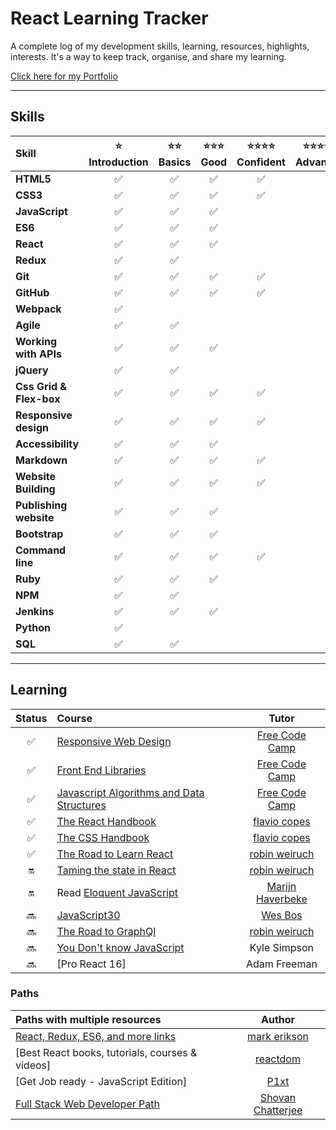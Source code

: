 # React Learning Tracker

A complete log of my development skills, learning, resources, highlights, interests. It's a way to keep track, organise, and share my learning.

[Click here for my Portfolio](https://jj2007.github.io/ "https://jj2007.github.io")

---

## Skills

| Skill                   | :star:<br>Introduction | :star::star:<br>Basics | :star::star::star:<br>Good | :star::star::star::star:<br>Confident | :star::star::star::star::star:<br>Advanced | :star::star::star::star::star::star:<br>Expert |
| :---------------------- | :--------------------: | :--------------------: | :------------------------: | :-----------------------------------: | :----------------------------------------: | :--------------------------------------------: |
| **HTML5**               |   :white_check_mark:   |   :white_check_mark:   |     :white_check_mark:     |          :white_check_mark:           |                                            |                                                |
| **CSS3**                |   :white_check_mark:   |   :white_check_mark:   |     :white_check_mark:     |          :white_check_mark:           |                                            |                                                |
| **JavaScript**          |   :white_check_mark:   |   :white_check_mark:   |     :white_check_mark:     |                                       |                                            |                                                |
| **ES6**                 |   :white_check_mark:   |   :white_check_mark:   |     :white_check_mark:     |                                       |                                            |                                                |
| **React**               |   :white_check_mark:   |   :white_check_mark:   |     :white_check_mark:     |                                       |                                            |                                                |
| **Redux**               |   :white_check_mark:   |   :white_check_mark:   |                            |                                       |                                            |                                                |
| **Git**                 |   :white_check_mark:   |   :white_check_mark:   |     :white_check_mark:     |          :white_check_mark:           |                                            |                                                |
| **GitHub**              |   :white_check_mark:   |   :white_check_mark:   |     :white_check_mark:     |          :white_check_mark:           |                                            |                                                |
| **Webpack**             |   :white_check_mark:   |                        |                            |                                       |                                            |                                                |
| **Agile**               |   :white_check_mark:   |   :white_check_mark:   |                            |                                       |                                            |                                                |
| **Working with APIs**   |   :white_check_mark:   |   :white_check_mark:   |     :white_check_mark:     |                                       |                                            |                                                |
| **jQuery**              |   :white_check_mark:   |   :white_check_mark:   |                            |                                       |                                            |                                                |
| **Css Grid & Flex-box** |   :white_check_mark:   |   :white_check_mark:   |     :white_check_mark:     |          :white_check_mark:           |                                            |                                                |
| **Responsive design**   |   :white_check_mark:   |   :white_check_mark:   |     :white_check_mark:     |          :white_check_mark:           |                                            |                                                |
| **Accessibility**       |   :white_check_mark:   |   :white_check_mark:   |     :white_check_mark:     |                                       |                                            |                                                |
| **Markdown**            |   :white_check_mark:   |   :white_check_mark:   |     :white_check_mark:     |          :white_check_mark:           |                                            |                                                |
| **Website Building**    |   :white_check_mark:   |   :white_check_mark:   |     :white_check_mark:     |          :white_check_mark:           |                                            |                                                |
| **Publishing website**  |   :white_check_mark:   |   :white_check_mark:   |     :white_check_mark:     |                                       |                                            |                                                |
| **Bootstrap**           |   :white_check_mark:   |   :white_check_mark:   |     :white_check_mark:     |                                       |                                            |                                                |
| **Command line**        |   :white_check_mark:   |   :white_check_mark:   |     :white_check_mark:     |          :white_check_mark:           |                                            |                                                |
| **Ruby**                |   :white_check_mark:   |   :white_check_mark:   |     :white_check_mark:     |                                       |                                            |                                                |
| **NPM**                 |   :white_check_mark:   |   :white_check_mark:   |                            |                                       |                                            |                                                |
| **Jenkins**             |   :white_check_mark:   |   :white_check_mark:   |     :white_check_mark:     |                                       |                                            |                                                |
| **Python**              |   :white_check_mark:   |                        |                            |                                       |                                            |                                                |
| **SQL**                 |   :white_check_mark:   |   :white_check_mark:   |                            |                                       |                                            |                                                |

---

## Learning

|       Status       | Course                                      |       Tutor        |
| :----------------: | :------------------------------------------ | :----------------: |
| :white_check_mark: | [Responsive Web Design]                     |  [Free Code Camp]  |
| :white_check_mark: | [Front End Libraries]                       |  [Free Code Camp]  |
| :white_check_mark: | [Javascript Algorithms and Data Structures] |  [Free Code Camp]  |
| :white_check_mark: | [The React Handbook]                        |   [flavio copes]   |
| :white_check_mark: | [The CSS Handbook]                          |   [flavio copes]   |
| :white_check_mark: | [The Road to Learn React]                   |  [robin weiruch]   |
|        :on:        | [Taming the state in React]                 |  [robin weiruch]   |
|        :on:        | Read [Eloquent JavaScript]                  | [Marijn Haverbeke] |
|       :soon:       | [JavaScript30]                              |     [Wes Bos]      |
|       :soon:       | [The Road to GraphQl]                       |  [robin weiruch]   |
|       :soon:       | [You Don't know JavaScript]                 |    Kyle Simpson    |
|       :soon:       | [Pro React 16]                              |    Adam Freeman    |

[//]: # "Reference links to courses"
[responsive web design]: https://www.freecodecamp.org/jj2007
[front end libraries]: https://www.freecodecamp.org/jj2007
[the react handbook]: https://reacthandbook.com/
[the css handbook]: https://flaviocopes.com/css/
[javascript algorithms and data structures]: https://www.freecodecamp.org/jj2007
[the road to learn react]: https://roadtoreact.com/
[the road to graphql]: https://roadtoreact.com/
[taming the state in react]: https://roadtoreact.com/
[you don't know javascript]: https://github.com/getify/You-Dont-Know-JS
[javascript30]: https://javascript30.com/
[eloquent javascript]: http://eloquentjavascript.net/
[//]: # "Reference links to tutors"
[flavio copes]: https://twitter.com/flaviocopes
[lynda.com]: https://www.lynda.com
[free code camp]: https://www.freecodecamp.org
[wes bos]: https://wesbos.com/
[robin weiruch]: https://www.robinwieruch.de/
[marijn haverbeke]: https://marijnhaverbeke.nl/
[egghead.io]: https://egghead.io/

### Paths

| Paths with multiple resources                   |       Author        |
| :---------------------------------------------- | :-----------------: |
| [React, Redux, ES6, and more links]             |   [mark erikson]    |
| [Best React books, tutorials, courses & videos] |     [reactdom]      |
| [Get Job ready - JavaScript Edition]            |       [P1xt]        |
| [Full Stack Web Developer Path]                 | [Shovan Chatterjee] |

[//]: # "Reference links to paths"
[react, redux, es6, and more links]: https://github.com/markerikson/react-redux-links
[full stack web developer path]: https://github.com/shovanch/fullstack-web-developer-path
[//]: # "Reference links to authors"
[reactdom]: https://reactdom.com
[p1xt]: https://github.com/P1xt
[shovan chatterjee]: https://github.com/shovanch
[mark erikson]: https://github.com/markerikson
